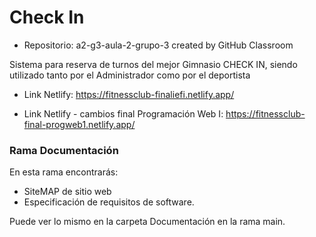 # Check In

* Repositorio: a2-g3-aula-2-grupo-3 created by GitHub Classroom

Sistema para reserva de turnos del mejor Gimnasio CHECK IN, siendo utilizado tanto por el Administrador como por el deportista

* Link Netlify: https://fitnessclub-finaliefi.netlify.app/

* Link Netlify - cambios final Programación Web I: https://fitnessclub-final-progweb1.netlify.app/

### Rama Documentación

En esta rama encontrarás:

* SiteMAP de sitio web 
* Especificación de requisitos de software.

Puede ver lo mismo en la carpeta Documentación en la rama main. 
